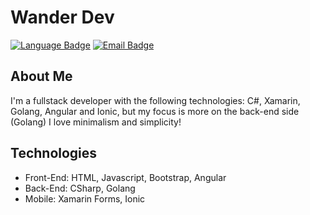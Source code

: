 # Wander Dev

[![Language Badge](https://img.shields.io/badge/Preferred%20language-CSharp-blue)](#) [![Email Badge](https://img.shields.io/badge/Email-dev%40wanderdev.tech-brightgreen)](mailto:dev@wanderdev.tech)

## About Me
I'm a fullstack developer with the following technologies: C#, Xamarin, Golang, Angular and Ionic, but my focus is more on the back-end side (Golang)
I love minimalism and simplicity!

## Technologies
- Front-End: HTML, Javascript, Bootstrap, Angular
- Back-End: CSharp, Golang
- Mobile: Xamarin Forms, Ionic
